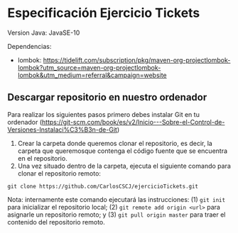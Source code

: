 # Especificación Ejercicio Tickets

Version Java: JavaSE-10

Dependencias: 
* lombok: https://tidelift.com/subscription/pkg/maven-org-projectlombok-lombok?utm_source=maven-org-projectlombok-lombok&utm_medium=referral&campaign=website

## Descargar repositorio en nuestro ordenador
Para realizar los siguientes pasos primero debes instalar Git en tu ordenador (https://git-scm.com/book/es/v2/Inicio---Sobre-el-Control-de-Versiones-Instalaci%C3%B3n-de-Git)

1. Crear la carpeta donde queremos clonar el repositorio, es decir, la carpeta que queremosque contenga el código fuente que se encuentra en el repositorio.
2. Una vez situado dentro de la carpeta, ejecuta el siguiente comando para clonar el repositorio remoto:

```shell
git clone https://github.com/CarlosCSCJ/ejercicioTickets.git
```

Nota: internamente este comando ejecutará las instrucciones: (1) `git init` para inicializar el repositorio local; (2) `git remote add origin <url>` para asignarle un repositorio remoto; y (3) `git pull origin master` para traer el contenido del repositorio remoto.
